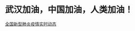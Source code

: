 # 武汉加油，中国加油，人类加油！

<a href="https://ncov.dxy.cn/ncovh5/view/pneumonia?from=groupmessage&isappinstalled=0" target="_blank">全国新型肺炎疫情实时动态</a>
